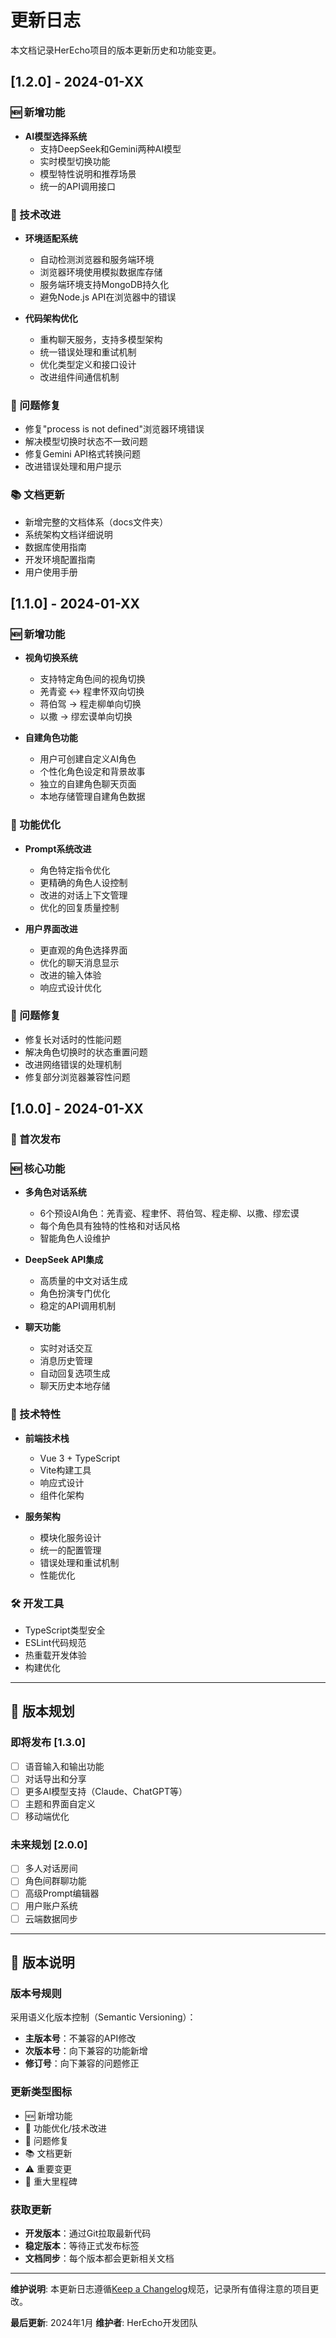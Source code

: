 # 更新日志

本文档记录HerEcho项目的版本更新历史和功能变更。

## [1.2.0] - 2024-01-XX

### 🆕 新增功能
- **AI模型选择系统**
  - 支持DeepSeek和Gemini两种AI模型
  - 实时模型切换功能
  - 模型特性说明和推荐场景
  - 统一的API调用接口

### 🔧 技术改进
- **环境适配系统**
  - 自动检测浏览器和服务端环境
  - 浏览器环境使用模拟数据库存储
  - 服务端环境支持MongoDB持久化
  - 避免Node.js API在浏览器中的错误

- **代码架构优化**
  - 重构聊天服务，支持多模型架构
  - 统一错误处理和重试机制
  - 优化类型定义和接口设计
  - 改进组件间通信机制

### 🐛 问题修复
- 修复"process is not defined"浏览器环境错误
- 解决模型切换时状态不一致问题
- 修复Gemini API格式转换问题
- 改进错误处理和用户提示

### 📚 文档更新
- 新增完整的文档体系（docs文件夹）
- 系统架构文档详细说明
- 数据库使用指南
- 开发环境配置指南
- 用户使用手册

## [1.1.0] - 2024-01-XX

### 🆕 新增功能
- **视角切换系统**
  - 支持特定角色间的视角切换
  - 羌青瓷 ↔ 程聿怀双向切换
  - 蒋伯驾 → 程走柳单向切换
  - 以撒 → 缪宏谟单向切换

- **自建角色功能**
  - 用户可创建自定义AI角色
  - 个性化角色设定和背景故事
  - 独立的自建角色聊天页面
  - 本地存储管理自建角色数据

### 🔧 功能优化
- **Prompt系统改进**
  - 角色特定指令优化
  - 更精确的角色人设控制
  - 改进的对话上下文管理
  - 优化的回复质量控制

- **用户界面改进**
  - 更直观的角色选择界面
  - 优化的聊天消息显示
  - 改进的输入体验
  - 响应式设计优化

### 🐛 问题修复
- 修复长对话时的性能问题
- 解决角色切换时的状态重置问题
- 改进网络错误的处理机制
- 修复部分浏览器兼容性问题

## [1.0.0] - 2024-01-XX

### 🎉 首次发布

### 🆕 核心功能
- **多角色对话系统**
  - 6个预设AI角色：羌青瓷、程聿怀、蒋伯驾、程走柳、以撒、缪宏谟
  - 每个角色具有独特的性格和对话风格
  - 智能角色人设维护

- **DeepSeek API集成**
  - 高质量的中文对话生成
  - 角色扮演专门优化
  - 稳定的API调用机制

- **聊天功能**
  - 实时对话交互
  - 消息历史管理
  - 自动回复选项生成
  - 聊天历史本地存储

### 🔧 技术特性
- **前端技术栈**
  - Vue 3 + TypeScript
  - Vite构建工具
  - 响应式设计
  - 组件化架构

- **服务架构**
  - 模块化服务设计
  - 统一的配置管理
  - 错误处理和重试机制
  - 性能优化

### 🛠️ 开发工具
- TypeScript类型安全
- ESLint代码规范
- 热重载开发体验
- 构建优化

---

## 🔄 版本规划

### 即将发布 [1.3.0]
- [ ] 语音输入和输出功能
- [ ] 对话导出和分享
- [ ] 更多AI模型支持（Claude、ChatGPT等）
- [ ] 主题和界面自定义
- [ ] 移动端优化

### 未来规划 [2.0.0]
- [ ] 多人对话房间
- [ ] 角色间群聊功能
- [ ] 高级Prompt编辑器
- [ ] 用户账户系统
- [ ] 云端数据同步

---

## 📝 版本说明

### 版本号规则
采用语义化版本控制（Semantic Versioning）：
- **主版本号**：不兼容的API修改
- **次版本号**：向下兼容的功能新增
- **修订号**：向下兼容的问题修正

### 更新类型图标
- 🆕 新增功能
- 🔧 功能优化/技术改进
- 🐛 问题修复
- 📚 文档更新
- ⚠️ 重要变更
- 🎉 重大里程碑

### 获取更新
- **开发版本**：通过Git拉取最新代码
- **稳定版本**：等待正式发布标签
- **文档同步**：每个版本都会更新相关文档

---

**维护说明**: 本更新日志遵循[Keep a Changelog](https://keepachangelog.com/)规范，记录所有值得注意的项目更改。

**最后更新**: 2024年1月
**维护者**: HerEcho开发团队 